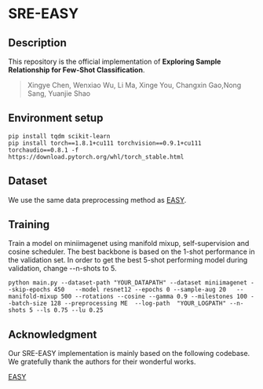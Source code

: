 # SRE-EASY

## Description
This repository is the official implementation of **Exploring Sample Relationship for Few-Shot Classification**.
         
> Xingye Chen, Wenxiao Wu, Li Ma, Xinge You, Changxin Gao,Nong Sang, Yuanjie Shao      


## Environment setup
```
pip install tqdm scikit-learn
pip install torch==1.8.1+cu111 torchvision==0.9.1+cu111 torchaudio==0.8.1 -f https://download.pytorch.org/whl/torch_stable.html
```

## Dataset

We use the same data preprocessing method as [EASY](https://github.com/ybendou/easy).


## Training
Train a model on miniimagenet using manifold mixup, self-supervision and cosine scheduler. The best backbone is based on the 1-shot performance in the validation set. In order to get the best 5-shot performing model during validation, change --n-shots to 5.
```
python main.py --dataset-path "YOUR_DATAPATH" --dataset miniimagenet --skip-epochs 450   --model resnet12 --epochs 0 --sample-aug 20   --manifold-mixup 500 --rotations --cosine --gamma 0.9 --milestones 100 --batch-size 128 --preprocessing ME  --log-path  "YOUR_LOGPATH" --n-shots 5 --ls 0.75 --lu 0.25
```

## Acknowledgment

Our SRE-EASY implementation is mainly based on the following codebase. We gratefully thank the authors for their wonderful works.

[EASY](https://github.com/ybendou/easy)
